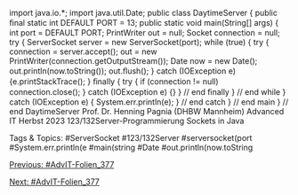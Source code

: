 import java.io.*;
import java.util.Date;
public class DaytimeServer  {  public ﬁnal static int DEFAULT PORT = 13;  public static void main(String[]  args) {    int port = DEFAULT PORT;    PrintWriter  out = null;    Socket connection  = null;    try {     ServerSocket  server = new ServerSocket(port);     while (true) {       try {         connection  = server.accept();         out = new PrintWriter(connection.getOutputStream());         Date now = new Date();         out.println(now.toString());         out.ﬂush();       } catch (IOException  e) {e.printStackTrace(); }       ﬁnally {         try {           if (connection  != null) connection.close();         } catch (IOException  e) {}       } // end ﬁnally     }  // end while   } catch (IOException  e) {     System.err.println(e);   } // end catch  } // end main
} // end DaytimeServer
Prof. Dr. Henning Pagnia (DHBW Mannheim) Advanced IT Herbst 2023 123/132Server-Programmierung Sockets in Java

   Tags & Topics:
   #ServerSocket
   #123/132Server
   #serversocket(port
   #System.err.println(e
   #main(string
   #Date
   #out.println(now.toString

[Previous: #AdvIT-Folien_377](AdvIT-Folien_377.md)

[Next: #AdvIT-Folien_377](AdvIT-Folien_377.md)